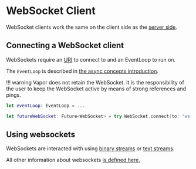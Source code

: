 # WebSocket Client

WebSocket clients work the same on the client side as the [server side](server.md).

## Connecting a WebSocket client

WebSockets require an [URI](../http/uri.md) to connect to and an EventLoop to run on.

The `EventLoop` is described in [the async concepts introduction](../../async/eventloop.md).

!!! warning
	Vapor does not retain the WebSocket. It is the responsibility of the user to keep the WebSocket active by means of strong references and pings.

```swift
let eventLoop: EventLoop = ...

let futureWebSocket: Future<WebSocket> = try WebSocket.connect(to: "ws://localhost/path", on: eventLoop)
```

## Using websockets

WebSockets are interacted with using [binary streams](binary-stream.md) or [text streams](text-stream.md).

All other information about websockets [is defined here.](websocket.md)

